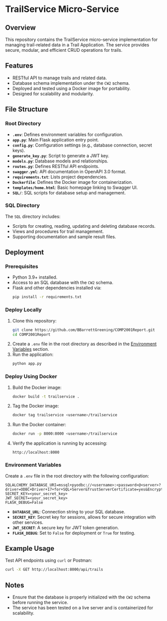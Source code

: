 
# TrailService Micro-Service

## Overview
This repository contains the TrailService micro-service implementation for managing trail-related data in a Trail Application. The service provides secure, modular, and efficient CRUD operations for trails.

## Features
- RESTful API to manage trails and related data.
- Database schema implementation under the `CW2` schema.
- Deployed and tested using a Docker image for portability.
- Designed for scalability and modularity.

## File Structure

### Root Directory
- **`.env`**: Defines environment variables for configuration.
- **`app.py`**: Main Flask application entry point.
- **`config.py`**: Configuration settings (e.g., database connection, secret keys).
- **`generate_key.py`**: Script to generate a JWT key.
- **`models.py`**: Database models and relationships.
- **`routes.py`**: Defines RESTful API endpoints.
- **`swagger.yml`**: API documentation in OpenAPI 3.0 format.
- **`requirements.txt`**: Lists project dependencies.
- **`Dockerfile`**: Defines the Docker image for containerization.
- **`templates/home.html`**: Basic homepage linking to Swagger UI.
- **`SQL/`**: SQL scripts for database setup and management.

### SQL Directory
The `SQL` directory includes:
- Scripts for creating, reading, updating and deleting database records.
- Views and procedures for trail management.
- Supporting documentation and sample result files.

## Deployment

### Prerequisites
- Python 3.9+ installed.
- Access to an SQL database with the `CW2` schema.
- Flask and other dependencies installed via:
  ```bash
  pip install -r requirements.txt
  ```

### Deploy Locally
1. Clone this repository:
   ```bash
   git clone https://github.com/BBarrettGreening/COMP2001Report.git
   cd COMP2001Report
   ```
2. Create a `.env` file in the root directory as described in the [Environment Variables](#environment-variables) section.
3. Run the application:
   ```bash
   python app.py
   ```

### Deploy Using Docker
1. Build the Docker image:
   ```bash
   docker build -t trailservice .
   ```
2. Tag the Docker image:
    ```bash
    docker tag trailservice <username>/trailservice
   ```
3. Run the Docker container:
   ```bash
   docker run -p 8000:8000 <username>/trailservice
   ```

4. Verify the application is running by accessing:
   ```
   http://localhost:8000
   ```

### Environment Variables
Create a `.env` file in the root directory with the following configuration:
```plaintext
SQLALCHEMY_DATABASE_URI=mssql+pyodbc://<username>:<password>@<server>?driver=ODBC+Driver+17+for+SQL+Server&TrustServerCertificate=yes&Encrypt=yes
SECRET_KEY=<your_secret_key>
JWT_SECRET=<your_secret_key>
FLASK_DEBUG=False
```

- **`DATABASE_URL`**: Connection string to your SQL database.
- **`SECRET_KEY`**: Secret key for sessions, allows for secure integration with other services.
- **`JWT_SECRET`**: A secure key for JWT token generation.
- **`FLASK_DEBUG`**: Set to `False` for deployment or `True` for testing.

## Example Usage
Test API endpoints using `curl` or Postman:
```bash
curl -X GET http://localhost:8000/api/trails
```

## Notes
- Ensure that the database is properly initialized with the `CW2` schema before running the service.
- The service has been tested on a live server and is containerized for scalability.
